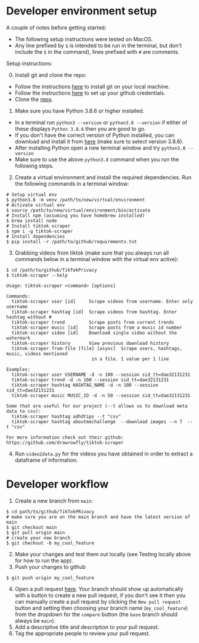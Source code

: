 # Developer environment setup
A couple of notes before getting started:
  * The following setup instructions were tested on MacOS.
  * Any line prefixed by `$` is intended to be run in the terminal, but don't include the `$` in the command), lines prefixed with `#` are comments.

Setup instructions:

0. Install git and clone the repo:
  * Follow the instructions [here](https://github.com/git-guides/install-git) to install git on your local machine.
  * Follow the instructions [here](https://docs.github.com/en/get-started/getting-started-with-git) to set up your github credentials.
  * Clone the [repo](https://github.com/alannaflores/TikTokPrivacy).

1. Make sure you have Python 3.8.6 or higher installed.
  * In a terminal run `python3 --version` or `python3.8 --version` if either of these displays `Python 3.8.6` then you are good to go.
  * If you don't have the correct version of Python installed, you can download and install it from [here](https://www.python.org/downloads/macos/) (make sure to select version 3.8.6).
  * After installing Python open a new terminal window and try `python3.8 --version`
  * Make sure to use the above `python3.8` command when you run the following steps.
2. Create a virtual environment and install the required dependencies. Run the following commands in a terminal window:
```
# Setup virtual env
$ python3.8 -m venv /path/to/new/virtual/environment
# Activate virtual env
$ source /path/to/new/virtual/environment/bin/activate
# Install npm (assuming you have homebrew installed)
$ brew install node 
# Install tiktok scraper 
$ npm i -g tiktok-scraper
# Install dependencies
$ pip install -r /path/to/github/requirements.txt
```

3. Grabbing videos from tiktok (make sure that you always run all commands below in a terminal window with the virtual env active):
```
$ cd /path/to/github/TikTokPrivacy
$ tiktok-scraper --help

Usage: tiktok-scraper <command> [options]

Commands:
  tiktok-scraper user [id]     Scrape videos from username. Enter only username
  tiktok-scraper hashtag [id]  Scrape videos from hashtag. Enter hashtag without #
  tiktok-scraper trend         Scrape posts from current trends
  tiktok-scraper music [id]    Scrape posts from a music id number
  tiktok-scraper video [id]    Download single video without the watermark
  tiktok-scraper history       View previous download history
  tiktok-scraper from-file [file] [async]  Scrape users, hashtags, music, videos mentioned
                                in a file. 1 value per 1 line

Examples:
  tiktok-scraper user USERNAME -d -n 100 --session sid_tt=dae32131231
  tiktok-scraper trend -d -n 100 --session sid_tt=dae32131231
  tiktok-scraper hashtag HASHTAG_NAME -d -n 100 --session sid_tt=dae32131231
  tiktok-scraper music MUSIC_ID -d -n 50 --session sid_tt=dae32131231
 
Some that are useful for our project (--t allows us to download meta data to csv):
  tiktok-scraper hashtag adhdtips --t "csv"
  tiktok-scraper hashtag aboutmechallenge  --download images --n 7  --t "csv"

For more information check out their github: https://github.com/drawrowfly/tiktok-scraper
```

4. Run `video2data.py` for the videos you have obtained in order to extract a dataframe of information.

# Developer workflow

1) Create a new branch from `main`:
```
$ cd path/to/github/TikTokPRivacy
# make sure you are on the main branch and have the latest version of main
$ git checkout main
$ git pull origin main
# create your new branch
$ git checkout -b my_cool_feature
```
2) Make your changes and test them out locally (see Testing locally above for how to run the app).
3) Push your changes to github
```
$ git push origin my_cool_feature
```
4) Open a pull request [here](https://github.com/TikTokPrivacy/pulls). Your branch should show up automatically with a button to create a new pull request, if you don't see it then you can manually create a pull request by clicking the `New pull request` button and setting then choosing your branch name (`my_cool_feature`) from the dropdown for the `compare` button (the `base` branch should always be `main`).
5) Add a descriptive title and description to your pull request.
6) Tag the appropriate people to review your pull request.

